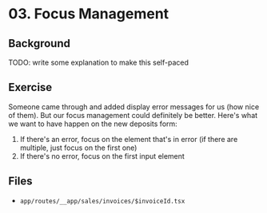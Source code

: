 # 03. Focus Management

## Background

TODO: write some explanation to make this self-paced

## Exercise

Someone came through and added display error messages for us (how nice of them). But our focus management could definitely be better. Here's what we want to have happen on the new deposits form:

1. If there's an error, focus on the element that's in error (if there are multiple, just focus on the first one)
2. If there's no error, focus on the first input element

## Files

- `app/routes/__app/sales/invoices/$invoiceId.tsx`
